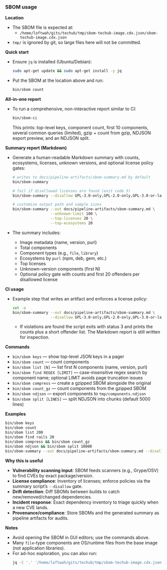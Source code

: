 ### SBOM usage

**Location**

- The SBOM file is expected at:
  - `/home/loftwah/gits/techub/tmp/sbom-techub-image.cdx.json/sbom-techub-image.cdx.json`
- `tmp/` is ignored by git, so large files here will not be committed.

**Quick start**

- Ensure `jq` is installed (Ubuntu/Debian):
  ```bash
  sudo apt-get update && sudo apt-get install -y jq
  ```
- Put the SBOM at the location above and run:
  ```bash
  bin/sbom count
  ```

**All-in-one report**

- To run a comprehensive, non-interactive report similar to CI:
  ```bash
  bin/sbom-ci
  ```
  This prints: top-level keys, component count, first 10 components, several common queries
  (limited), gzip + count from gzip, NDJSON export preview, and an NDJSON split.

**Summary report (Markdown)**

- Generate a human-readable Markdown summary with counts, ecosystems, licenses, unknown versions,
  and optional license policy gates:

  ```bash
  # writes to docs/pipeline-artifacts/sbom-summary.md by default
  bin/sbom-summary

  # fail if disallowed licenses are found (exit code 3)
  bin/sbom-summary --disallow GPL-3.0-only,GPL-2.0-only,GPL-3.0-or-later,GPL-2.0-or-later

  # customize output path and sample sizes
  bin/sbom-summary --out docs/pipeline-artifacts/sbom-summary.md \
                   --unknown-limit 100 \
                   --top-licenses 20 \
                   --top-ecosystems 20
  ```

- The summary includes:
  - Image metadata (name, version, purl)
  - Total components
  - Component types (e.g., `file`, `library`)
  - Ecosystems by `purl` (npm, deb, gem, etc.)
  - Top licenses
  - Unknown-version components (first N)
  - Optional policy gate with counts and first 20 offenders per disallowed license

**CI usage**

- Example step that writes an artifact and enforces a license policy:

  ```bash
  set -e
  bin/sbom-summary --out docs/pipeline-artifacts/sbom-summary.md \
                   --disallow GPL-3.0-only,GPL-2.0-only,GPL-3.0-or-later,GPL-2.0-or-later
  ```

  - If violations are found the script exits with status 3 and prints the counts plus a short
    offender list. The Markdown report is still written for inspection.

**Commands**

- `bin/sbom keys` — show top-level JSON keys in a pager
- `bin/sbom count` — count components
- `bin/sbom list [N]` — list first N components (name, version, purl)
- `bin/sbom find REGEX [LIMIT]` — case-insensitive regex search by component name; optional LIMIT
  avoids page truncation issues
- `bin/sbom compress` — create a gzipped SBOM alongside the original
- `bin/sbom count_gz` — count components from the gzipped SBOM
- `bin/sbom ndjson` — export components to `tmp/components.ndjson`
- `bin/sbom split [LINES]` — split NDJSON into chunks (default 5000 lines)

**Examples**

```bash
bin/sbom keys
bin/sbom count
bin/sbom list 200
bin/sbom find rails 20
bin/sbom compress && bin/sbom count_gz
bin/sbom ndjson && bin/sbom split 10000
bin/sbom-summary --out docs/pipeline-artifacts/sbom-summary.md --disallow GPL-3.0-only,GPL-2.0-only
```

**Why this is useful**

- **Vulnerability scanning input**: SBOM feeds scanners (e.g., Grype/OSV) to find CVEs by exact
  package/version.
- **License compliance**: Inventory of licenses; enforce policies via the summary script’s
  `--disallow` gate.
- **Drift detection**: Diff SBOMs between builds to catch new/removed/changed dependencies.
- **Incident response**: Exact dependency inventory to triage quickly when a new CVE lands.
- **Provenance/compliance**: Store SBOMs and the generated summary as pipeline artifacts for audits.

**Notes**

- Avoid opening the SBOM in GUI editors; use the commands above.
- Many `file`-type components are OS/runtime files from the base image (not application libraries).
- For ad-hoc exploration, you can also run:
  ```bash
  jq -C '.' '/home/loftwah/gits/techub/tmp/sbom-techub-image.cdx.json/sbom-techub-image.cdx.json' | less -R
  ```
